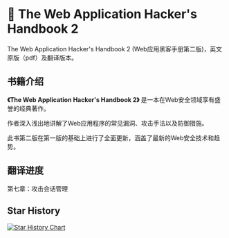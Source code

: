 # :1st_place_medal: The Web Application Hacker's Handbook 2 

The Web Application Hacker's Handbook 2 (Web应用黑客手册第二版)，英文原版（pdf）及翻译版本。

## 书籍介绍

**《The Web Application Hacker's Handbook 2》** 是一本在Web安全领域享有盛誉的经典著作。

作者深入浅出地讲解了Web应用程序的常见漏洞、攻击手法以及防御措施。

此书第二版在第一版的基础上进行了全面更新，涵盖了最新的Web安全技术和趋势。

## 翻译进度

第七章：攻击会话管理

## Star History

[![Star History Chart](https://api.star-history.com/svg?repos=owl234/The-Web-Application-Hacker-s-Handbook-2&type=Date)](https://star-history.com/#owl234/The-Web-Application-Hacker-s-Handbook-2&Date)
